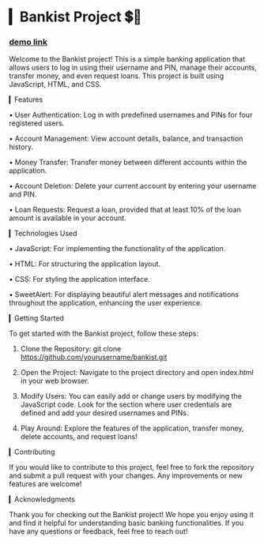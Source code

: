 # ▎Bankist Project 💲💱
### [demo link](https://kmohadesek.github.io/Bankist/)
Welcome to the Bankist project! This is a simple banking application that allows users to log in using their username and PIN, manage their accounts, transfer money, and even request loans. This project is built using JavaScript, HTML, and CSS.

▎Features

• User Authentication: Log in with predefined usernames and PINs for four registered users.

  
• Account Management: View account details, balance, and transaction history.

  
• Money Transfer: Transfer money between different accounts within the application.

  
• Account Deletion: Delete your current account by entering your username and PIN.

  
• Loan Requests: Request a loan, provided that at least 10% of the loan amount is available in your account.

▎Technologies Used

• JavaScript: For implementing the functionality of the application.

  
• HTML: For structuring the application layout.

  
• CSS: For styling the application interface.

• SweetAlert: For displaying beautiful alert messages and notifications throughout the application, enhancing the user experience.

▎Getting Started

To get started with the Bankist project, follow these steps:

1. Clone the Repository:
      git clone https://github.com/yourusername/bankist.git
   

   
2. Open the Project:
   Navigate to the project directory and open index.html in your web browser.

3. Modify Users:
   You can easily add or change users by modifying the JavaScript code. Look for the section where user credentials are defined and add your desired usernames and PINs.

4. Play Around:
   Explore the features of the application, transfer money, delete accounts, and request loans!

▎Contributing

If you would like to contribute to this project, feel free to fork the repository and submit a pull request with your changes. Any improvements or new features are welcome!

▎Acknowledgments

Thank you for checking out the Bankist project! We hope you enjoy using it and find it helpful for understanding basic banking functionalities. If you have any questions or feedback, feel free to reach out!
